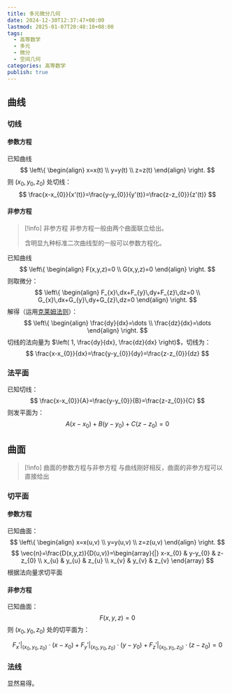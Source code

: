 ```yaml
---
title: 多元微分几何
date: 2024-12-30T12:37:47+08:00
lastmod: 2025-01-07T20:48:10+08:00
tags:
  - 高等数学
  - 多元
  - 微分
  - 空间几何
categories: 高等数学
publish: true
---
```


## 曲线

### 切线

#### 参数方程

已知曲线
$$
\left\{ \begin{align}
x=x(t) \\
y=y(t) \\
z=z(t)
\end{align} \right.
$$
则 $(x_{0},y_{0},z_{0})$ 处切线：
$$
\frac{x-x_{0}}{x'(t)}=\frac{y-y_{0}}{y'(t)}=\frac{z-z_{0}}{z'(t)}
$$

#### 非参方程

>[!info] 非参方程
>非参方程一般由两个曲面联立给出。
>
>含明显九种标准二次曲线型的一般可以参数方程化。

已知曲线
$$
\left\{ \begin{align}
F(x,y,z)=0 \\
G(x,y,z)=0
\end{align} \right.
$$
则取微分：
$$
\left\{ \begin{align}
F_{x}\,dx+F_{y}\,dy+F_{z}\,dz=0 \\
G_{x}\,dx+G_{y}\,dy+G_{z}\,dz=0
\end{align} \right.
$$
解得（运用[克莱姆法则](../../../../../../%E5%85%8B%E8%8E%B1%E5%A7%86%E6%B3%95%E5%88%99.md)）：
$$
\left\{ \begin{align}
\frac{dy}{dx}=\dots \\
\frac{dz}{dx}=\dots
\end{align} \right.
$$
切线的法向量为 $\left( 1, \frac{dy}{dx}, \frac{dz}{dx} \right)$，切线为：
$$
\frac{x-x_{0}}{dx}=\frac{y-y_{0}}{dy}=\frac{z-z_{0}}{dz}
$$
### 法平面

已知切线：
$$
\frac{x-x_{0}}{A}=\frac{y-y_{0}}{B}=\frac{z-z_{0}}{C}
$$
则发平面为：
$$
A(x-x_{0})+B(y-y_{0})+C(z-z_{0})=0
$$
## 曲面

>[!info] 曲面的参数方程与非参方程
>与曲线刚好相反，曲面的非参方程可以直接给出
### 切平面

#### 参数方程

已知曲面：
$$
\left\{ \begin{align}
x=x(u,v) \\
y=y(u,v) \\
z=z(u,v)
\end{align} \right.
$$
$$
\vec{n}=\frac{D(x,y,z)}{D(u,v)}=\begin{array}{|}
x-x_{0} & y-y_{0} & z-z_{0} \\
x_{u} & y_{u} & z_{u} \\
x_{v} & y_{v} & z_{v}
\end{array}
$$
根据法向量求切平面
#### 非参方程

已知曲面：
$$
F(x,y,z)=0
$$
则 $(x_{0},y_{0},z_{0})$ 处的切平面为：

$$
F_x'|_{(x_0,y_0,z_0)}\cdot(x-x_0)+F_y'|_{(x_0,y_0,z_0)}\cdot(y-y_0)+F_z'|_{(x_0,y_0,z_0)}\cdot(z-z_0)=0
$$

### 法线

显然易得。